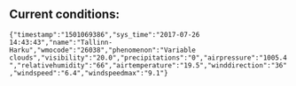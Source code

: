 ## Current conditions: 
 ``` {"timestamp":"1501069386","sys_time":"2017-07-26 14:43:43","name":"Tallinn-Harku","wmocode":"26038","phenomenon":"Variable clouds","visibility":"20.0","precipitations":"0","airpressure":"1005.4","relativehumidity":"66","airtemperature":"19.5","winddirection":"36","windspeed":"6.4","windspeedmax":"9.1"} ```
